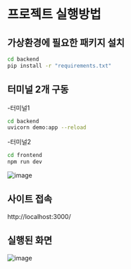 <h1>프로젝트 실행방법</h1>

<h2>가상환경에 필요한 패키지 설치</h2>
  
```bash
cd backend
pip install -r "requirements.txt"
```

<h2>터미널 2개 구동</h2>

-터미널1

```bash
cd backend
uvicorn demo:app --reload
```

-터미널2

```bash
cd frontend
npm run dev
```

![image](https://github.com/user-attachments/assets/82a71e87-1e56-4b40-a1fe-6e2e95c86743)

<h2>사이트 접속</h2>

http://localhost:3000/

<h2>실행된 화면</h2>

![image](https://github.com/user-attachments/assets/76c7e331-87e1-40d2-938a-53011ddafe17)

